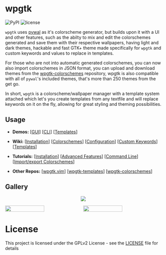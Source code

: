 
# wpgtk

![PyPI](https://img.shields.io/pypi/v/wpgtk.svg?style=flat-square)
![license](https://img.shields.io/badge/license-GPLv2-green.svg?style=flat-square)


`wpgtk` uses [pywal](https://github.com/dylanaraps/pywal) as it's colorscheme generator, but builds upon it with a UI and other features, such as the abilty to mix and edit the colorschemes generated and save them with their respective wallpapers, having light and dark themes, hackable and fast GTK+ theme made specifically for `wpgtk` and custom keywords and values to replace in templates.

For those who are not into automatic generated colorschemes, you can now also import colorschemes
in JSON format, you can upload and download themes from the [wpgtk-colorschemes](https://github.com/deviantfero/wpgtk-colorschemes) repository, wpgtk is also compatible with all of `pywal`'s included themes, 
that's more than 250 themes from the get go.

In short, `wpgtk` is a colorscheme/wallpaper manager with a template system attached which let's you create templates from any textfile and will replace keywords on it on the fly, allowing for great styling and theming possibilities.

## Usage

- **Demos:**
[[GUI](https://gfycat.com/RigidAnxiousElk)]
[[CLI](https://gfycat.com/NeighboringSarcasticEquine)]
[[Templates](https://gfycat.com/VacantHeavyAmericansaddlebred)]

- **Wiki:**
[[Installation](https://github.com/deviantfero/wpgtk/wiki/Installation)]
[[Colorschemes](https://github.com/deviantfero/wpgtk/wiki/Colorschemes)]
[[Configuration](https://github.com/deviantfero/wpgtk/wiki/Configuration)]
[[Custom Keywords](https://github.com/deviantfero/wpgtk/wiki/Custom-Keywords)]
[[Templates](https://github.com/deviantfero/wpgtk/wiki/Templates)]

- **Tutorials:**
[[Installation](https://www.youtube.com/watch?v=jmY5NEPI4RM)]
[[Advanced Features](https://www.youtube.com/watch?v=QXpMMP8fT0o)]
[[Command Line](https://www.youtube.com/watch?v=yjNipQZpOUc)]
[[Import/export Colorschemes](https://www.youtube.com/watch?v=P3D0jtG6G2s)]

- **Other Repos:**
[[wpgtk.vim](https://github.com/deviantfero/wpgtk.vim)]
[[wpgtk-templates](https://github.com/deviantfero/wpgtk-templates)]
[[wpgtk-colorschemes](https://github.com/deviantfero/wpgtk-colorschemes)]



## Gallery
<p align="center">
  <img src="https://i.imgur.com/UvVonun.gif"/>
</p>

<div style="display: flex; width: 100%">
  <img style="width: 50%;" src="https://i.imgur.com/jt9LlFE.png"/>
  <img style="width: 50%;" src="https://i.imgur.com/GQ8vESj.png"/>
</div>

# License

This project is licensed under the GPLv2 License - see the [LICENSE](LICENSE) file for details
